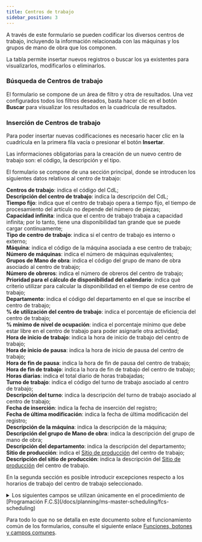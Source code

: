 ```yaml
---
title: Centros de trabajo 
sidebar_position: 3
---
```


A través de este formulario se pueden codificar los diversos centros de trabajo, incluyendo la información relacionada con las máquinas y los grupos de mano de obra que los componen.

La tabla permite insertar nuevos registros o buscar los ya existentes para visualizarlos, modificarlos o eliminarlos.

### Búsqueda de Centros de trabajo 

El formulario se compone de un área de filtro y otra de resultados. Una vez configurados todos los filtros deseados, basta hacer clic en el botón **Buscar** para visualizar los resultados en la cuadrícula de resultados.

### Inserción de Centros de trabajo

Para poder insertar nuevas codificaciones es necesario hacer clic en la cuadrícula en la primera fila vacía o presionar el botón **Insertar**.

Las informaciones obligatorias para la creación de un nuevo centro de trabajo son: el código, la descripción y el tipo.

El formulario se compone de una sección principal, donde se introducen los siguientes datos relativos al centro de trabajo:

**Centros de trabajo**: indica el código del CdL;  
**Descripción del centro de trabajo**: indica la descripción del CdL;  
**Tiempo fijo**: indica que el centro de trabajo opera a tiempo fijo, el tiempo de procesamiento del artículo no depende del número de piezas;  
**Capacidad infinita**: indica que el centro de trabajo trabaja a capacidad infinita; por lo tanto, tiene una disponibilidad tan grande que se puede cargar continuamente;  
**Tipo de centro de trabajo**: indica si el centro de trabajo es interno o externo;  
**Máquina**: indica el código de la máquina asociada a ese centro de trabajo;  
**Número de máquinas**: indica el número de máquinas equivalentes;  
**Grupos de Mano de obra**: indica el código del grupo de mano de obra asociado al centro de trabajo;  
**Número de obreros**: indica el número de obreros del centro de trabajo;  
**Prioridad para el cálculo de disponibilidad del calendario**: indica qué criterio utilizar para calcular la disponibilidad en el tiempo de ese centro de trabajo;  
**Departamento**: indica el código del departamento en el que se inscribe el centro de trabajo;  
**% de utilización del centro de trabajo**: indica el porcentaje de eficiencia del centro de trabajo;  
**% mínimo de nivel de ocupación**: indica el porcentaje mínimo que debe estar libre en el centro de trabajo para poder asignarle otra actividad;  
**Hora de inicio de trabajo**: indica la hora de inicio de trabajo del centro de trabajo;  
**Hora de inicio de pausa**: indica la hora de inicio de pausa del centro de trabajo;  
**Hora de fin de pausa**: indica la hora de fin de pausa del centro de trabajo;  
**Hora de fin de trabajo**: indica la hora de fin de trabajo del centro de trabajo;  
**Horas diarias**: indica el total diario de horas trabajadas;  
**Turno de trabajo**: indica el código del turno de trabajo asociado al centro de trabajo;  
**Descripción del turno**: indica la descripción del turno de trabajo asociado al centro de trabajo;  
**Fecha de inserción**: indica la fecha de inserción del registro;  
**Fecha de última modificación**: indica la fecha de última modificación del registro;  
**Descripción de la máquina**: indica la descripción de la máquina;  
**Descripción del grupo de Mano de obra**: indica la descripción del grupo de mano de obra;  
**Descripción del departamento**: indica la descripción del departamento;  
**Sitio de producción**: indica el [Sitio de producción](/docs/configurations/parameters/production/production-orders-parameters/production-site) del centro de trabajo;  
**Descripción del sitio de producción**: indica la descripción del [Sitio de producción](/docs/configurations/parameters/production/production-orders-parameters/production-site) del centro de trabajo.

En la segunda sección es posible introducir excepciones respecto a los horarios de trabajo del centro de trabajo seleccionado.

<details>
<summary> Los siguientes campos se utilizan únicamente en el procedimiento de [Programación F.C.S](/docs/planning/ms-master-scheduling/fcs-scheduling) </summary>

**Tipo capacidad**: seleccione **Capacidad finita** para tener en cuenta la capacidad productiva del centro y los recursos asociados a él (máquinas, trabajadores, recursos genéricos). Para centros con máquinas, la capacidad se calcula considerando todas las máquinas del centro y los respectivos turnos de trabajo estándar y sus excepciones de calendario (ver histogramas de carga). Para centros sin máquinas, el límite de las tareas trabajables simultáneamente está dado por los trabajadores disponibles con la cualificación de procesamiento requerida por el centro (según los turnos de trabajo estándar y las excepciones de calendario). En este caso, la capacidad mostrada en los histogramas es el contenido del campo **Horas mediamente trabajadas** del centro de trabajo, que podría ser inferior en algún día a la carga de trabajo simulada, aun habiendo programado el centro a capacidad finita. Esto se debe a que la capacidad del centro mostrada en los histogramas no se calcula considerando a todos los trabajadores que poseen la cualificación de procesamiento requerida por el centro, ya que a menudo las personas tienen múltiples cualificaciones y no se dedican de manera exclusiva al centro de trabajo, por lo tanto, si la capacidad se calculase de este modo, sería poco realista y sobreestimada.  
Si se selecciona **Capacidad infinita**, el centro no debe tener ni maquinaria ni cualificaciones, y en este caso las tareas se programan considerando solo las restricciones de materiales y el turno de trabajo estándar y sus excepciones de calendario del centro. Esta elección tiene sentido cuando el centro siempre tiene recursos abundantes en comparación con las solicitudes y nunca es necesario esperar a que los recursos del centro se liberen. Utilice este valor para las fases de procesamiento que se realizarán en subcontratistas (trabajo por encargo de fase), a menos que se desee programar a capacidad finita al subcontratista. En el caso de una fase externa programada a capacidad infinita, la duración de la fase se da por las horas de la misma y las horas del turno del centro. Por ejemplo, si la fase dura 40 horas y el centro tiene un turno estándar de 8 horas, la fase tendrá una duración de 5 días laborables. En tal caso, podría ser necesario utilizar el indicador **Tiempo fijo** del centro para que la duración de la fase sea independiente de la cantidad.  
**Tipo de programación del centro**: seleccione **Estándar** si el centro utiliza máquinas que requieren trabajadores dedicados a tiempo total o parcial para funcionar, **Automático** si el centro utiliza máquinas que pueden funcionar sin trabajadores, **Conjunto** si no utiliza máquinas y el número de trabajadores asignados a la tarea es fijo, **Banco flexible** si no utiliza máquinas y el número de trabajadores asignados a la tarea puede variar de un valor mínimo, indicado por el campo número de trabajadores de la fase correspondiente, a un valor máximo indicado por el campo "número máximo de trabajadores" indicado en el centro.  
**Cualificación de preparación**: indica la cualificación de los trabajadores necesaria para realizar la preparación de las máquinas del centro;  
**Cualificación de procesamiento**: indica la cualificación de los trabajadores necesaria para realizar el procesamiento en el centro;  
**Número de obreros de preparación**: indica el número de trabajadores necesario para realizar la preparación de las máquinas del centro;  
**Número máximo de obreros de procesamiento**: indica el número máximo de trabajadores (solo para centros de tipo banco flexible). El programador empleará un número mínimo de trabajadores igual al número de operadores y un máximo de este valor;  
**Número máximo de tareas**: indica el máximo número de tareas activas simultáneamente programables. Si no se completa, el límite será dado por el número de máquinas, o el número de trabajadores necesarios, o los recursos de producción requeridos. Por ejemplo, si el centro tiene 10 máquinas, pero se quiere que no se utilicen más de 5 simultáneamente, se debe establecer este campo en 5;  
**Horas mediamente trabajadas**: indica las horas trabajadas en promedio en un día. Para los centros de trabajo que no tienen máquinas, este valor se considerará como capacidad, mientras que en el caso de centros con máquinas, se considerará la suma de las capacidades de las mismas, día a día, según los respectivos turnos de trabajo y excepciones de calendario;  
**Tiempo de buffer**: indica las horas de buffer deseadas. El programador intentará crear una cola de actividades en espera de ser trabajadas en este centro, equivalente al valor de este campo. Esto sirve para aplicar un principio clave de la "teoría de restricciones", a saber, que los centros de trabajo que son cuellos de botella nunca deben estar inactivos por falta de material para trabajar, como consecuencia de una mala programación de las actividades.

</details>

Para todo lo que no se detalla en este documento sobre el funcionamiento común de los formularios, consulte el siguiente enlace [Funciones, botones y campos comunes](/docs/guide/common).